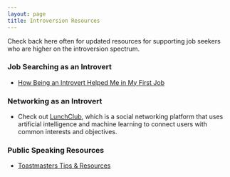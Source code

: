 ```yaml
---
layout: page
title: Introversion Resources
---
```


Check back here often for updated resources for supporting job seekers who are higher on the introversion spectrum. 

### Job Searching as an Introvert

* [How Being an Introvert Helped Me in My First Job](https://www.quietrev.com/how-being-an-introvert-helped-me-in-my-first-job/)

### Networking as an Introvert

* Check out [LunchClub](https://lunchclub.com/), which is a social networking platform that uses artificial intelligence and machine learning to connect users with common interests and objectives.



### Public Speaking Resources

* [Toastmasters Tips & Resources](https://www.toastmasters.org/resources)
